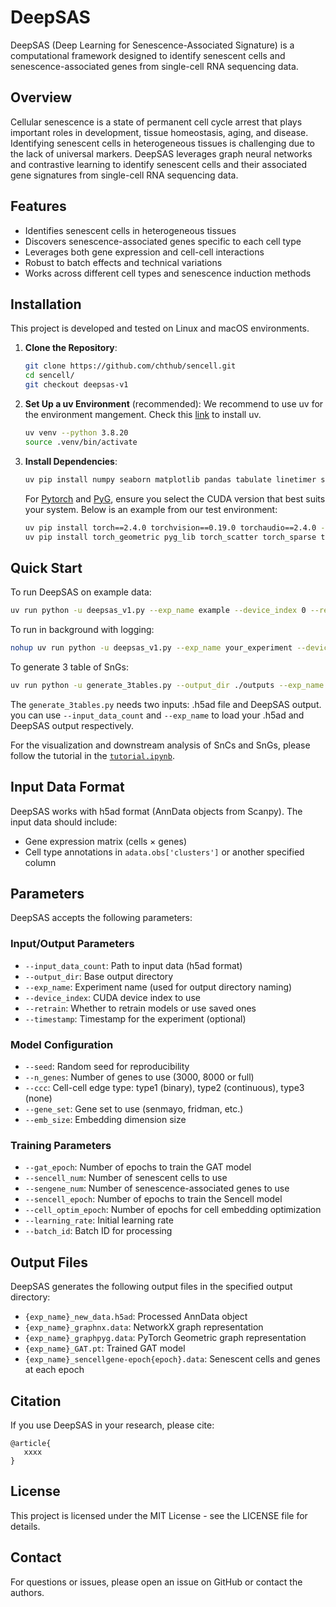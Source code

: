# DeepSAS

DeepSAS (Deep Learning for Senescence-Associated Signature) is a computational framework designed to identify senescent cells and senescence-associated genes from single-cell RNA sequencing data.

## Overview

Cellular senescence is a state of permanent cell cycle arrest that plays important roles in development, tissue homeostasis, aging, and disease. Identifying senescent cells in heterogeneous tissues is challenging due to the lack of universal markers. DeepSAS leverages graph neural networks and contrastive learning to identify senescent cells and their associated gene signatures from single-cell RNA sequencing data.

## Features

- Identifies senescent cells in heterogeneous tissues
- Discovers senescence-associated genes specific to each cell type
- Leverages both gene expression and cell-cell interactions
- Robust to batch effects and technical variations
- Works across different cell types and senescence induction methods

## Installation

This project is developed and tested on Linux and macOS environments.


1. **Clone the Repository**:
   ```bash
   git clone https://github.com/chthub/sencell.git
   cd sencell/
   git checkout deepsas-v1
   ```

2. **Set Up a uv Environment** (recommended):
   We recommend to use uv for the environment mangement. Check this [link](https://docs.astral.sh/uv/) to install uv.

   ```bash
   uv venv --python 3.8.20
   source .venv/bin/activate
   ```

4. **Install Dependencies**:
   
   ```bash
   uv pip install numpy seaborn matplotlib pandas tabulate linetimer scikit-learn ipykernel 'scanpy[leiden]' tqdm 
   ```
   For [Pytorch](https://pytorch.org/) and [PyG](https://pytorch-geometric.readthedocs.io/en/latest/install/installation.html),  ensure you select the CUDA version that best suits your system. Below is an example from our test environment:
   ```bash
   uv pip install torch==2.4.0 torchvision==0.19.0 torchaudio==2.4.0 --index-url https://download.pytorch.org/whl/cu121
   uv pip install torch_geometric pyg_lib torch_scatter torch_sparse torch_cluster torch_spline_conv -f https://data.pyg.org/whl/torch-2.4.0+cu121.html 
   ```

## Quick Start

To run DeepSAS on example data:

```bash
uv run python -u deepsas_v1.py --exp_name example --device_index 0 --retrain > ./example.log
```

To run in background with logging:

```bash
nohup uv run python -u deepsas_v1.py --exp_name your_experiment --device_index 0 --retrain > ./your_experiment.log 2>&1 &
```

To generate 3 table of SnGs:

```bash
uv run python -u generate_3tables.py --output_dir ./outputs --exp_name example --device_index 0
```
The `generate_3tables.py` needs two inputs: .h5ad file and DeepSAS output. you can use `--input_data_count` and `--exp_name` to load your .h5ad and DeepSAS output respectively.

For the visualization and downstream analysis of SnCs and SnGs, please follow the tutorial in the [`tutorial.ipynb`](./tutorial.ipynb).


## Input Data Format

DeepSAS works with h5ad format (AnnData objects from Scanpy). The input data should include:
- Gene expression matrix (cells × genes)
- Cell type annotations in `adata.obs['clusters']` or another specified column

## Parameters

DeepSAS accepts the following parameters:

### Input/Output Parameters
- `--input_data_count`: Path to input data (h5ad format)
- `--output_dir`: Base output directory
- `--exp_name`: Experiment name (used for output directory naming)
- `--device_index`: CUDA device index to use
- `--retrain`: Whether to retrain models or use saved ones
- `--timestamp`: Timestamp for the experiment (optional)

### Model Configuration
- `--seed`: Random seed for reproducibility
- `--n_genes`: Number of genes to use (3000, 8000 or full)
- `--ccc`: Cell-cell edge type: type1 (binary), type2 (continuous), type3 (none)
- `--gene_set`: Gene set to use (senmayo, fridman, etc.)
- `--emb_size`: Embedding dimension size

### Training Parameters
- `--gat_epoch`: Number of epochs to train the GAT model
- `--sencell_num`: Number of senescent cells to use
- `--sengene_num`: Number of senescence-associated genes to use
- `--sencell_epoch`: Number of epochs to train the Sencell model
- `--cell_optim_epoch`: Number of epochs for cell embedding optimization
- `--learning_rate`: Initial learning rate
- `--batch_id`: Batch ID for processing

## Output Files

DeepSAS generates the following output files in the specified output directory:

- `{exp_name}_new_data.h5ad`: Processed AnnData object
- `{exp_name}_graphnx.data`: NetworkX graph representation
- `{exp_name}_graphpyg.data`: PyTorch Geometric graph representation
- `{exp_name}_GAT.pt`: Trained GAT model
- `{exp_name}_sencellgene-epoch{epoch}.data`: Senescent cells and genes at each epoch


## Citation

If you use DeepSAS in your research, please cite:

```
@article{
   xxxx
}
```

## License

This project is licensed under the MIT License - see the LICENSE file for details.

## Contact

For questions or issues, please open an issue on GitHub or contact the authors.
